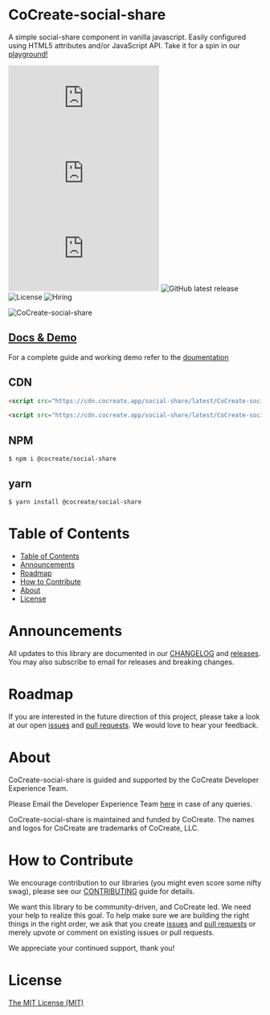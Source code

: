 # CoCreate-social-share

A simple social-share component in vanilla javascript. Easily configured using HTML5 attributes and/or JavaScript API. Take it for a spin in our [playground!](https://cocreate.app/docs/social-share)

![minified](https://img.badgesize.io/https://cdn.cocreate.app/social-share/latest/CoCreate-social-share.min.js?style=flat-square&label=minified&color=orange)
![gzip](https://img.badgesize.io/https://cdn.cocreate.app/social-share/latest/CoCreate-social-share.min.js?compression=gzip&style=flat-square&label=gzip&color=yellow)
![brotli](https://img.badgesize.io/https://cdn.cocreate.app/social-share/latest/CoCreate-social-share.min.js?compression=brotli&style=flat-square&label=brotli)
![GitHub latest release](https://img.shields.io/github/v/release/CoCreate-app/CoCreate-social-share?style=flat-square)
![License](https://img.shields.io/github/license/CoCreate-app/CoCreate-social-share?style=flat-square)
![Hiring](https://img.shields.io/static/v1?style=flat-square&label=&message=Hiring&color=blueviolet)

![CoCreate-social-share](https://cdn.cocreate.app/docs/CoCreate-social-share.gif)

## [Docs & Demo](https://cocreate.app/docs/social-share)

For a complete guide and working demo refer to the [doumentation](https://cocreate.app/docs/social-share)

## CDN

```html
<script src="https://cdn.cocreate.app/social-share/latest/CoCreate-social-share.min.js"></script>
```

```html
<script src="https://cdn.cocreate.app/social-share/latest/CoCreate-social-share.min.css"></script>
```

## NPM

```shell
$ npm i @cocreate/social-share
```

## yarn

```shell
$ yarn install @cocreate/social-share
```

# Table of Contents

- [Table of Contents](#table-of-contents)
- [Announcements](#announcements)
- [Roadmap](#roadmap)
- [How to Contribute](#how-to-contribute)
- [About](#about)
- [License](#license)

<a name="announcements"></a>

# Announcements

All updates to this library are documented in our [CHANGELOG](https://github.com/CoCreate-app/CoCreate-social-share/blob/master/CHANGELOG.md) and [releases](https://github.com/CoCreate-app/CoCreate-social-share/releases). You may also subscribe to email for releases and breaking changes.

<a name="roadmap"></a>

# Roadmap

If you are interested in the future direction of this project, please take a look at our open [issues](https://github.com/CoCreate-app/CoCreate-social-share/issues) and [pull requests](https://github.com/CoCreate-app/CoCreate-social-share/pulls). We would love to hear your feedback.

<a name="about"></a>

# About

CoCreate-social-share is guided and supported by the CoCreate Developer Experience Team.

Please Email the Developer Experience Team [here](mailto:develop@cocreate.app) in case of any queries.

CoCreate-social-share is maintained and funded by CoCreate. The names and logos for CoCreate are trademarks of CoCreate, LLC.

<a name="contribute"></a>

# How to Contribute

We encourage contribution to our libraries (you might even score some nifty swag), please see our [CONTRIBUTING](https://github.com/CoCreate-app/CoCreate-social-share/blob/master/CONTRIBUTING.md) guide for details.

We want this library to be community-driven, and CoCreate led. We need your help to realize this goal. To help make sure we are building the right things in the right order, we ask that you create [issues](https://github.com/CoCreate-app/CoCreate-social-share/issues) and [pull requests](https://github.com/CoCreate-app/CoCreate-social-share/pulls) or merely upvote or comment on existing issues or pull requests.

We appreciate your continued support, thank you!

# License

[The MIT License (MIT)](https://github.com/CoCreate-app/CoCreate-social-share/blob/master/LICENSE)
